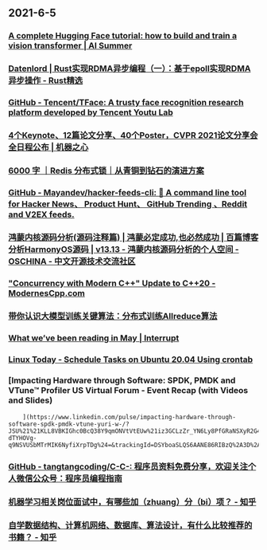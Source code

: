 
## 2021-6-5

### [A complete Hugging Face tutorial: how to build and train a vision transformer | AI Summer](https://theaisummer.com/hugging-face-vit/)

### [Datenlord | Rust实现RDMA异步编程（一）：基于epoll实现RDMA 异步操作 - Rust精选](https://rustmagazine.github.io/rust_magazine_2021/chapter_5/rust-epoll-rdma.html)

### [GitHub - Tencent/TFace: A trusty face recognition research platform developed by Tencent Youtu Lab](https://github.com/Tencent/TFace)

### [4个Keynote、12篇论文分享、40个Poster，CVPR 2021论文分享会全日程公布 | 机器之心](https://www.jiqizhixin.com/articles/2021-06-04-10)

### [6000 字 ｜Redis 分布式锁｜从青铜到钻石的演进方案](https://xie.infoq.cn/article/9f74a97a5311cd13057748767)

### [GitHub - Mayandev/hacker-feeds-cli: 📰 A command line tool for Hacker News、 Product Hunt、 GitHub Trending 、Reddit and V2EX feeds.](https://github.com/Mayandev/hacker-feeds-cli)

### [鸿蒙内核源码分析(源码注释篇) | 鸿蒙必定成功,也必然成功 | 百篇博客分析HarmonyOS源码 | v13.13 - 鸿蒙内核源码分析的个人空间 - OSCHINA - 中文开源技术交流社区](https://my.oschina.net/weharmony/blog/4686747)

### ["Concurrency with Modern C++" Update to C++20 - ModernesCpp.com](http://www.modernescpp.com/index.php/concurrency-with-modern-c-update)

### [带你认识大模型训练关键算法：分布式训练Allreduce算法](https://xie.infoq.cn/article/18505584b30e9dc142f70cd8e)

### [What we’ve been reading in May | Interrupt](https://interrupt.memfault.com/blog/may-2021-roundup)

### [Linux Today - Schedule Tasks on Ubuntu 20.04 Using crontab](https://www.linuxtoday.com/developer/how-to-schedule-tasks-on-ubuntu-20.04-using-crontab-210601080002.html)

### [Impacting Hardware through Software: SPDK, PMDK and VTune™ Profiler US Virtual Forum - Event Recap (with Videos and Slides)
        ](https://www.linkedin.com/pulse/impacting-hardware-through-software-spdk-pmdk-vtune-yuri-w-/?JSU%21%21KLL8VBKIGhc0BcQ38Y9qmONVtVtEUw%21iz3GCLzZr_YN6Ly8PfGRaNSXyR2G41lacqn_d3_T-dTYHOVg-q9NSVUSbMTrMIK6NyfiXrpTDg%24=&trackingId=DSYboaSLQS6AANE86RIBzQ%2A3D%2A3D__)

### [GitHub - tangtangcoding/C-C-: 程序员资料免费分享，欢迎关注个人微信公众号：程序员编程指南](https://github.com/tangtangcoding/C-C-?utm_source=com.instapaper.android&utm_medium=social&utm_oi=49336847171584)

### [机器学习相关岗位面试中，有哪些加（zhuang）分（bi）项？ - 知乎](https://www.zhihu.com/question/56676679/answer/151505274?utm_medium=social&utm_oi=49336847171584&utm_source=com.instapaper.android)

### [自学数据结构、计算机网络、数据库、算法设计，有什么比较推荐的书籍？ - 知乎](https://www.zhihu.com/question/25031240/answer/1923430709?utm_medium=social&utm_oi=49336847171584&utm_source=com.instapaper.android)